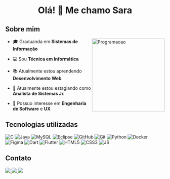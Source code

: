 <h1 align="center"> Olá! 👋 Me chamo Sara</h1>

## Sobre mim

<img src="https://user-images.githubusercontent.com/31167065/123709946-3d22d200-d844-11eb-93b3-97128fe3e75d.png" min-width="200px" max-width="230px" width="230px" align="right" alt="Programacao">

- :mortar_board: Graduanda em **Sistemas de Informação**

- :computer: Sou **Técnica em Informática**

- :books: Atualmente estou aprendendo **Desenvolvimento Web**

- :wrench: Atualmente estou estagiando como **Analista de Sistemas Jr.**

- :dart: Possuo interesse em **Engenharia de Software** e **UX**


## Tecnologias utilizadas

![C](https://img.shields.io/badge/C-4479A1?style=flat-square&logo=C&logoColor=white)
![Java](https://img.shields.io/badge/-Java-CC2927?style=flat-square&logo=Java&logoColor=white)
![MySQL](https://img.shields.io/badge/MySQL-4479A1?style=flat-square&logo=MySQL&logoColor=white)
![Eclipse](https://img.shields.io/badge/-Eclipse-2C2255?style=flat-square&logo=eclipse&logoColor=white)
![GitHub](https://img.shields.io/badge/-GitHub-181717?style=flat-square&logo=github)
![Git](https://img.shields.io/badge/-Git-black?style=flat-square&logo=git)
![Python](https://img.shields.io/badge/Python-white?style=flat-square&logo=Python)
![Docker](https://img.shields.io/badge/-Docker-white?style=flat-square&logo=docker)
![Figma](https://img.shields.io/badge/Figma-181717?style=flat-square&logo=figma)
![Dart](https://img.shields.io/badge/Dart-4479A1?style=flat-square&logo=Dart)
![Flutter](https://img.shields.io/badge/Flutter-007ACC?style=flat-square&logo=Flutter)
![HTML5](https://img.shields.io/badge/HTML5-181717?style=flat-square&logo=HTML5)
![CSS3](https://img.shields.io/badge/CSS3-white?style=flat-square&logo=CSS3&logoColor=blue)
![JS](https://img.shields.io/badge/JS-181717?style=flat-square&logo=Javascript)




## Contato

<p>
  <a href="https://linkedin.com/in/saracoelhocosta" target="_blank">
    <img src="https://img.shields.io/badge/-Linkedin-0e76a8?style=flat-square&logo=Linkedin&logoColor=white&link=mailto:https://linkedin.com/in/saracoelhocosta/">
  </a>
  
  <a href="https://instagram.com/sara.ccosta_" target="_blank">
    <img src="https://img.shields.io/badge/-Instagram-DF0174?style=flat-square&logo=instagram&logoColor=white">
  </a>

  <a href="mailto:costa.saracoelho@gmail.com" target="_blank">
    <img src="https://img.shields.io/badge/-Gmail-CC2927?style=flat-square&logo=gmail&logoColor=white&link=mailto:costa.saracoelho@gmail.com">
  </a>  
</p>
 
